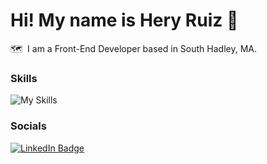Hi! My name is Hery Ruiz 👋
========================================================================================================================================

🗺️  I am a Front-End Developer based in South Hadley, MA.
<br/>

### Skills
![My Skills](https://skillicons.dev/icons?i=html,css,js,react,tailwind)
<br/>

### Socials

<div id="badges">
  <a href="https://www.linkedin.com/in/heryruizdev/">
    <img src="https://img.shields.io/badge/LinkedIn-blue?style=for-the-badge&logo=linkedin&logoColor=white" alt="LinkedIn Badge"/>
  </a>
</div>

